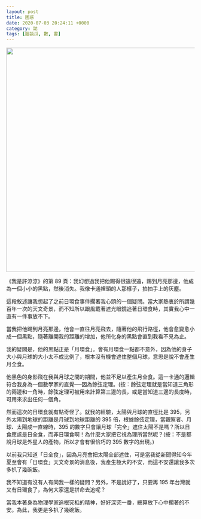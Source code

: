 ```yaml
---
layout: post
title: 困惑
date: 2020-07-03 20:24:11 +0000
category: 誌
tags: [腦袋瓜, 數, 書]
---
```


<img src="https://doltegg.github.io/blog/assets/images/2020/eclipse.jpg" style="width:600px;"/>

《我是許涼涼》的第 89 頁：我幻想過我把他踢得很遠很遠，踢到月亮那邊，他成為一個小小的黑點，然後消失。我像卡通裡頭的人那樣子，拍拍手上的灰塵。

<!--more-->
 
這段敘述讓我想起了之前日環食事件擱著我心頭的一個疑問。當大家熱衷於所謂幾百年一次的天文奇景，而不知所以跟風戴著遮光眼鏡追著日環食時，其實我心中一直有一件事放不下。

當我把他踢到月亮那邊，他會一直往月亮飛去，隨著他的飛行路徑，他會愈變愈小成一個黑點，隨著離開我的距離的增加，他所化身的黑點會直到我看不見為止。

我的疑問是，他的黑點正是「月環食」。會有月環食一點都不意外，因為他的身子大小與月球的大小太不成比例了，根本沒有機會遮住整個月球，意思是說不會產生月全食。

他黑色的身影飛在我與月球之間的期間，他並不足以產生月全食。這一卡通的邏輯符合我身為一個數學家的直覺──因為餘弦定理。(按：餘弦定理就是當知道三角形的兩邊和一角時，餘弦定理可被用來計算第三邊的長，或是當知道三邊的長度時，可用來求出任何一個角。

然而這次的日環食就有點奇怪了。就我的經驗，太陽與月球的直徑比是 395，另外太陽到地球的距離是月球到地球距離的 395 倍，根據餘弦定理，當觀察者、月球、太陽成一直線時，395 的數字只會讓月球「完全」遮住太陽不是嗎？所以日食應該是日全食，而非日環食啊！為什麼大家把它視為理所當然呢？(按：不是都說月球是外星人的產物，所以才會有很恰巧的 395 數字的出現。)

以前我只知道「日全食」，因為月亮會把太陽全部遮住，可是當我從新聞得知今年夏至會有「日環食」天文奇景的消息後，我產生極大的不安，而這不安還讓我多次多扒了幾碗飯。

我不知道有沒有人有同我一樣的疑問？另外，不是說好了，只要再 195 年台灣就又有日環食了，為何大家還是拼命去追呢？

當我本著身為物理學家追根究柢的精神，好好深究一番，總算放下心中擱著的不安。為此，我更是多扒了幾碗飯。
